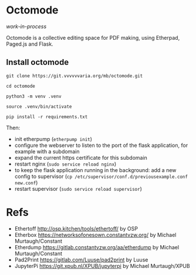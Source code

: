 # Octomode 

*work-in-process*

Octomode is a collective editing space for PDF making, using Etherpad, Paged.js and Flask. 

## Install octomode

`git clone https://git.vvvvvvaria.org/mb/octomode.git`

`cd octomode`

`python3 -m venv .venv`

`source .venv/bin/activate`

`pip install -r requirements.txt`

Then: 

* init etherpump (`etherpump init`)
* configure the webserver to listen to the port of the flask application, for example with a subdomain
* expand the current https certificate for this subdomain
* restart nginx (`sudo service reload nginx`)
* to keep the flask application running in the background: add a new config to supervisor (`cp /etc/supervisor/conf.d/previousexample.conf new.conf`)
* restart supervisor (`sudo service reload supervisor`)

# Refs

* Ethertoff http://osp.kitchen/tools/ethertoff/ by OSP
* Etherbox https://networksofonesown.constantvzw.org/ by Michael Murtaugh/Constant
* Etherdump https://gitlab.constantvzw.org/aa/etherdump by Michael Murtaugh/Constant
* Pad2Print https://gitlab.com/Luuse/pad2print by Luuse
* JupyterPi https://git.xpub.nl/XPUB/jupyterpi by Michael Murtaugh/XPUB
